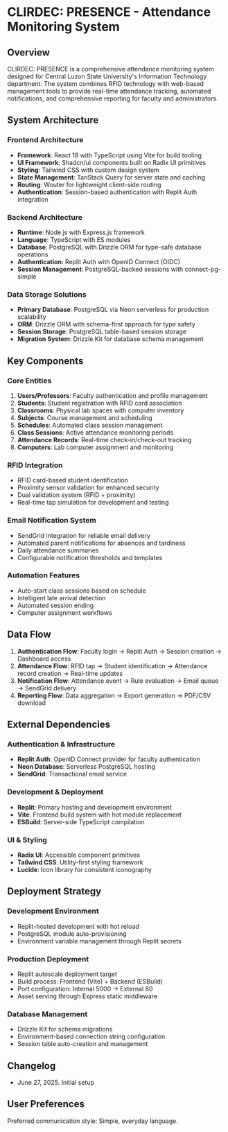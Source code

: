 # CLIRDEC: PRESENCE - Attendance Monitoring System

## Overview

CLIRDEC: PRESENCE is a comprehensive attendance monitoring system designed for Central Luzon State University's Information Technology department. The system combines RFID technology with web-based management tools to provide real-time attendance tracking, automated notifications, and comprehensive reporting for faculty and administrators.

## System Architecture

### Frontend Architecture
- **Framework**: React 18 with TypeScript using Vite for build tooling
- **UI Framework**: Shadcn/ui components built on Radix UI primitives
- **Styling**: Tailwind CSS with custom design system
- **State Management**: TanStack Query for server state and caching
- **Routing**: Wouter for lightweight client-side routing
- **Authentication**: Session-based authentication with Replit Auth integration

### Backend Architecture
- **Runtime**: Node.js with Express.js framework
- **Language**: TypeScript with ES modules
- **Database**: PostgreSQL with Drizzle ORM for type-safe database operations
- **Authentication**: Replit Auth with OpenID Connect (OIDC)
- **Session Management**: PostgreSQL-backed sessions with connect-pg-simple

### Data Storage Solutions
- **Primary Database**: PostgreSQL via Neon serverless for production scalability
- **ORM**: Drizzle ORM with schema-first approach for type safety
- **Session Storage**: PostgreSQL table-based session storage
- **Migration System**: Drizzle Kit for database schema management

## Key Components

### Core Entities
1. **Users/Professors**: Faculty authentication and profile management
2. **Students**: Student registration with RFID card association
3. **Classrooms**: Physical lab spaces with computer inventory
4. **Subjects**: Course management and scheduling
5. **Schedules**: Automated class session management
6. **Class Sessions**: Active attendance monitoring periods
7. **Attendance Records**: Real-time check-in/check-out tracking
8. **Computers**: Lab computer assignment and monitoring

### RFID Integration
- RFID card-based student identification
- Proximity sensor validation for enhanced security
- Dual validation system (RFID + proximity)
- Real-time tap simulation for development and testing

### Email Notification System
- SendGrid integration for reliable email delivery
- Automated parent notifications for absences and tardiness
- Daily attendance summaries
- Configurable notification thresholds and templates

### Automation Features
- Auto-start class sessions based on schedule
- Intelligent late arrival detection
- Automated session ending
- Computer assignment workflows

## Data Flow

1. **Authentication Flow**: Faculty login → Replit Auth → Session creation → Dashboard access
2. **Attendance Flow**: RFID tap → Student identification → Attendance record creation → Real-time updates
3. **Notification Flow**: Attendance event → Rule evaluation → Email queue → SendGrid delivery
4. **Reporting Flow**: Data aggregation → Export generation → PDF/CSV download

## External Dependencies

### Authentication & Infrastructure
- **Replit Auth**: OpenID Connect provider for faculty authentication
- **Neon Database**: Serverless PostgreSQL hosting
- **SendGrid**: Transactional email service

### Development & Deployment
- **Replit**: Primary hosting and development environment
- **Vite**: Frontend build system with hot module replacement
- **ESBuild**: Server-side TypeScript compilation

### UI & Styling
- **Radix UI**: Accessible component primitives
- **Tailwind CSS**: Utility-first styling framework
- **Lucide**: Icon library for consistent iconography

## Deployment Strategy

### Development Environment
- Replit-hosted development with hot reload
- PostgreSQL module auto-provisioning
- Environment variable management through Replit secrets

### Production Deployment
- Replit autoscale deployment target
- Build process: Frontend (Vite) + Backend (ESBuild)
- Port configuration: Internal 5000 → External 80
- Asset serving through Express static middleware

### Database Management
- Drizzle Kit for schema migrations
- Environment-based connection string configuration
- Session table auto-creation and management

## Changelog
- June 27, 2025. Initial setup

## User Preferences

Preferred communication style: Simple, everyday language.